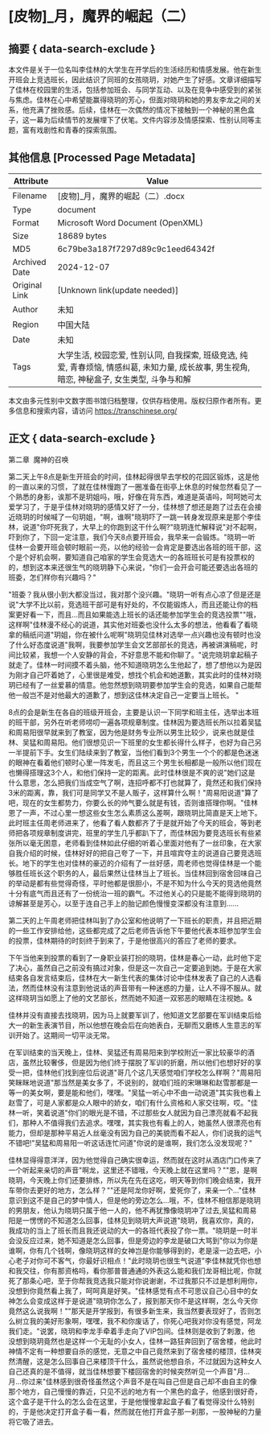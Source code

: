 # [皮物]_月，魔界的崛起（二）



## 摘要  { data-search-exclude }

<!-- tcd_abstract -->
本文件是关于一位名叫李佳林的大学生在开学后的生活经历和情感发展。他在新生开班会上竞选班长，因此结识了同班的女孩晓玥，对她产生了好感。文章详细描写了佳林在校园里的生活，包括参加班会、与同学互动、以及在竞争中感受到的紧张与焦虑。佳林在心中希望能赢得晓玥的芳心，但面对晓玥和她的男友李龙之间的关系，他充满了挫败感。后续，佳林在一次偶然的情况下接触到一个神秘的黑色盒子，这一幕为后续情节的发展埋下了伏笔。文件内容涉及情感探索、性别认同等主题，富有戏剧性和青春的探索氛围。

<!-- tcd_abstract_end -->

## 其他信息 [Processed Page Metadata]

| Attribute       | Value                                  |
|-----------------|----------------------------------------|
| Filename        | [皮物]_月，魔界的崛起（二）.docx                             |
| Type            | document                                 |
| Format          | Microsoft Word Document (OpenXML)                               |
| Size            | 18689 bytes                           |
| MD5             | 6c79be3a187f7297d89c9c1eed64342f                                  |
| Archived Date   | 2024-12-07                             |
| Original Link   | [Unknown link(update needed)]                         |
| Author          | 未知                               |
| Region          | 中国大陆                               |
| Date            | 未知                                 |
| Tags            | 大学生活, 校园恋爱, 性别认同, 自我探索, 班级竞选, 纯爱, 青春烦恼, 情感纠葛, 未知力量, 成长故事, 男生视角, 暗恋, 神秘盒子, 女生类型, 斗争与和解                                 |

本文由多元性别中文数字图书馆归档整理，仅供存档使用。版权归原作者所有。更多信息和搜索内容，请访问 <https://transchinese.org/>


## 正文 { data-search-exclude }

<!-- tcd_main_text -->
第二章  魔神的召唤

第二天上午8点是新生开班会的时间，佳林起得很早去学校的花园区锻炼，这是他的一直以来的习惯，了就在佳林慢跑了一圈准备在街亭上休息的时候忽然看见了一个熟悉的身影，诶那不是玥姐吗，哦，好像在背东西，难道是英语吗，呵呵她可太爱学习了，于是乎佳林对晓玥的感情又好了一分，佳林想了想还是跑了过去在会接近晓玥的时候喊了一句玥姐，"啊，谁啊"晓玥吓了一跳一转身发现原来是那个李佳林，说道"你吓死我了，大早上的你跑到这干什么啊?"晓玥连忙解释说"对不起啊，吓到你了，下回一定注意，我们今天8点要开班会，我早来一会锻炼。"晓玥一听佳林一会要开班会顿时眼前一亮，以他的经验一会肯定是要选出各班的班干部，这个是个好机会啊，要知道自己咱家的学生会竞选大一的各班班长可是有投票权的的，想到这本来还很生气的晓玥静下心来说，"你们一会开会可能还要选出各班的班委，怎们样你有兴趣吗？"

"班委？我从很小到大都没当过，我对那个没兴趣。"晓玥一听有点心凉了但是还是说"大学不比以前，竞选班干部可是有好处的，不仅能锻炼人，而且还能让你的档案更好看一下，而且...而且如果能选上班长的话还能参加学生会的竞选投票""哦，这样啊"佳林漫不经心的说道，其实他对班委也没什么太多的想法，他看看了看晓拿的稿纸问道"玥姐，你在被什么呢啊"晓玥见佳林对选举一点兴趣也没有顿时也没了什么好态度说道"我啊，我要参加学生会文艺部部长的竞选，再被讲演稿呢，时间比较紧，我想一个人安静的背会，不好意思不能和你聊了。"说完晓玥拿起稿子就走了。佳林一时间摸不着头脑，他不知道晓玥怎么生他起了，想了想他以为是因为刚才自己吓着她了，心里很是难受，想找个机会和她道歉，其实此时的佳林对晓玥已经有了一丝爱慕的情意。他忽然想到晓玥要参加学生会的竞选，如果自己能帮他一般岂不是对他最大的道歉了，想到这佳林决定自己一定要当上班长。 "

8点的会是新生在各自的班级开班会，主要是认识一下同学和班主任，选举出本班的班干部，另外在听老师唠叨一遍各项规章制度。佳林因为要选班长所以拉着吴猛和周易阳很早就来到了教室，因为他是财务专业所以男生比较少，说来也就是佳林、吴猛和周易阳。他们很想见识一下班里的女生都长得什么样子，也好为自己另一半提前下手。女生们陆续来到了教室，当他们看到3个男生一个个的都是色迷迷的眼神在看着他们顿时心里一阵发毛，而且这三个男生长相都是一般所以他们现在也懒得搭理这3个人，和他们保持一定的距离。此时佳林很是不爽的说"她们这是什么意思，怎么把我们当成空气了啊，连招呼都不打也就算了，竟然还和我们保持3米的距离，靠，我们可是同学又不是人贩子，这样算什么啊！"周易阳说道"算了吧，现在的女生都势力，你要么长的帅气要么就是有钱，否则谁搭理你啊。"佳林恩了一声，不过心里一想这些女生怎么素质这么差啊，跟晓玥比简直是天上地下。此时班主任周老师进来了，他看了看人数都齐了于是就开始了今天的班会，等到老师把各项规章制度讲完，班里的学生几乎都趴下了，而佳林因为要竞选班长有些紧张所以毫无困意，老师看到佳林如此仔细的听着心里面对他有了一丝印象，在大家自我介绍的时候，佳林好好的把自己夸了一下，并且喧宾夺主的说道自己要竞选班长。地下的学生也对佳林的豪迈的介绍有了一丝好感，周老师也觉得佳林是一个能够胜任班长这个职务的人，最后果然让佳林当上了班长。当佳林回到宿舍回味自己的举动是都有些觉得奇怪，平时他都是很胆小，不是不知为什么今天的竞选他竟然十分有底气而且还有了一份统治一班的霸气。不过他关心的只是能不能得到晓玥的谅解甚至是芳心，以至于连自己手上的胎记颜色慢慢变深都没有注意到......

第二天的上午周老师把佳林叫到了办公室和他说明了一下班长的职责，并且把近期的一些工作安排给他，这些都完成了之后老师告诉他下午要他代表本班参加学生会的投票，佳林期待的时刻终于到来了，于是他很高兴的答应了老师的要求。

下午当他来到投票的看到了一身职业装打扮的晓玥，佳林是春心一动，此时他下定了决心，虽然自己之前没有搞过对象，但是这一次自己一定要追到她。于是在大家结束各自发言结束后，佳林在大一新生代表的集体讨论中佳林发表了自己的人选看法，然而佳林没有注意到他说话的声音带有一种迷惑的力量，让人不得不服从。就这样晓玥当如愿上了他的文艺部长，然而她不知道一双邪恶的眼睛在注视她。&

佳林并没有直接去找晓玥，因为马上就要军训了，他知道文艺部要在军训结束后给大一的新生表演节目，所以他想在晚会后在向她表白，无聊而又磨练人生意志的军训开始了。这期间一切平淡无常。

在军训结束的当天晚上，佳林、吴猛还有周易阳来到学校附近一家比较豪华的酒店，虽然比较奢侈，但是因为他们终于摆脱了军训的折磨，所以他们也想好好的享受一把，佳林他们找到座位后说道"哥几个这几天感觉咱们学校怎么样啊？"周易阳笑眯眯地说道"那当然是美女多了，不说别的，就咱们班的宋琳琳和赵雪那都是一等一的美女啊，要是能和他们，嘿嘿。"吴猛一听心中不由一动说道"其实我也看上赵雪了，可是人家都是众人眼中的娇女，咱们有什么资格和人家交往啊，哎。"佳林一听，笑着说道"你们的眼光是不错，不过那些女人就因为自己漂亮就看不起我们，那种人不值得我们去追求。嘿嘿，其实我也有看上的人，她虽然人很漂亮也有能力，但却是那种平易近人丝毫没有因为自己的美貌而看不起人，你们说我的运气不错吧!"吴猛和周易阳一听这话连忙问道"你说的是谁啊，我们怎么没发现呢？"

佳林显得得意洋洋，因为他觉得自己确实很幸运，然而就在这时从酒店门口传来了一个听起来亲切的声音"啊龙，这里还不错哦，今天晚上就在这里吗？""恩，是啊晓玥，今天晚上你们还要排练，所以先在先在这吃，明天等到你们晚会结束，我开车带你去更好的地方，怎么样？""还是阿龙你好啊，爱死你了，来亲一个..."佳林意识到这不是自己的梦中情人，但是他的旁边怎么...哦，不，佳林不相信那是晓玥的男朋友，他认为晓玥只属于他一人的，他不再犹豫像晓玥冲了过去,吴猛和周易阳是一愣愣的不知道怎么回事，佳林见到晓玥大声说道"晓玥，我喜欢你，真的，我成功的当上了班长而且我还说动的大一的各班代表投了你一票。"晓玥是一时半会没反应过来，她不知道是怎么回事，但是旁边的李龙是破口大骂到"你以为你是谁啊，你有几个钱啊，像晓玥这样的女神岂是你能够得到的，老是滚一边去吧，小心老子对你可不客气，你最好识相点！"此时晓玥也很生气说道"李佳林就凭你也想和我交往，你有那资格吗，看你那普普通通的外表这么能和我们龙哥相比呢，你就死了那条心吧，至于你帮我竞选我只能对你说谢谢，不过我那只不过是想利用你，没想到你竟然看上我了，呵呵真是好笑。"佳林感觉有点不可思议自己心目中的女神怎么会变成这样于是说道"晓玥你怎么了，报到那天你不是这样啊，怎么今天你竟然这么说我啊！""那天是开学报到，有很多新生来，我当然要表现好了，否则怎么树立我的美好形象啊，嘿嘿，我不和你废话了，你死心吧我对你没有感觉，阿龙我们走。"说罢，晓玥和李龙手牵着手走向了VIP包间。佳林则是收到了刺激，他没想到晓玥竟然也是这样一个无耻的小女人，佳林一路狂奔回到了宿舍楼，他此时神情不定有一种想要自杀的感觉，无意之中自己竟然来到了宿舍楼的楼顶，佳林突然清醒，这是怎么回事自己来楼顶干什么，虽然说他想自杀，不过就因为这种女人自己还真的是不值得，就当佳林想要下楼回宿舍的时候突然听见一个声音"月...月...你过来"佳林感到很奇怪虽然这个声音不是在叫自己但是自己却不由自主的像那个地方，自己慢慢的靠近，只见不远的地方有一个黑色的盒子，他感到很好奇，这个盒子是干什么的怎么会在这里，于是他慢慢拿起盒子看了看觉得没什么特别的，于是他决定打开盒子看一看，然而就在他打开盒子那一刹那，一股神秘的力量将它吸了进去。
<!-- tcd_main_text_end -->

